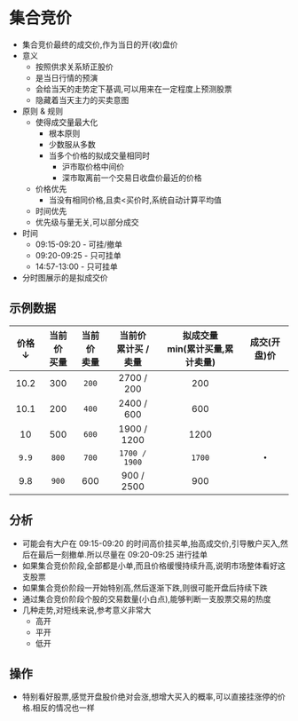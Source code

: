 # 集合竞价

- 集合竞价最终的成交价,作为当日的开(收)盘价
- 意义
  - 按照供求关系矫正股价
  - 是当日行情的预演
  - 会给当天的走势定下基调,可以用来在一定程度上预测股票
  - 隐藏着当天主力的买卖意图
- 原则 & 规则
  - 使得成交量最大化
    - 根本原则
    - 少数服从多数
    - 当多个价格的拟成交量相同时
      - 沪市取价格中间价
      - 深市取离前一个交易日收盘价最近的价格
  - 价格优先
    - 当没有相同价格,且卖<买价时,系统自动计算平均值
  - 时间优先
  - 优先级与量无关,可以部分成交
- 时间
  - 09:15-09:20 - 可挂/撤单
  - 09:20-09:25 - 只可挂单
  - 14:57-13:00 - 只可挂单
- 分时图展示的是拟成交价

## 示例数据
|价格↓|当前价<br />买量|当前价<br />卖量|当前价<br />累计买 / 卖量|拟成交量<br />min(累计买量,累计卖量)|成交(开盘)价|
|:-:|:-:|:-:|:-:|:-:|:-:|
|10.2|300|`200`|2700 / 200|200||
|10.1|200|`400`|2400 / 600|600||
|10|500|`600`|1900 / 1200|1200||
|`9.9`|`800`|`700`|`1700 / 1900`|`1700`|`•`|
|9.8|`900`|600|900 / 2500|900||

## 分析
- 可能会有大户在 09:15-09:20 的时间高价挂买单,抬高成交价,引导散户买入,然后在最后一刻撤单.所以尽量在 09:20-09:25 进行挂单
- 如果集合竞价阶段,全部都是小单,而且价格缓慢持续升高,说明市场整体看好这支股票
- 如果集合竞价阶段一开始特别高,然后逐渐下跌,则很可能开盘后持续下跌
- 通过集合竞价阶段个股的交易数量(小白点),能够判断一支股票交易的热度
- 几种走势,对短线来说,参考意义非常大
  - 高开
  - 平开
  - 低开

## 操作
- 特别看好股票,感觉开盘股价绝对会涨,想增大买入的概率,可以直接挂涨停的价格.相反的情况也一样
